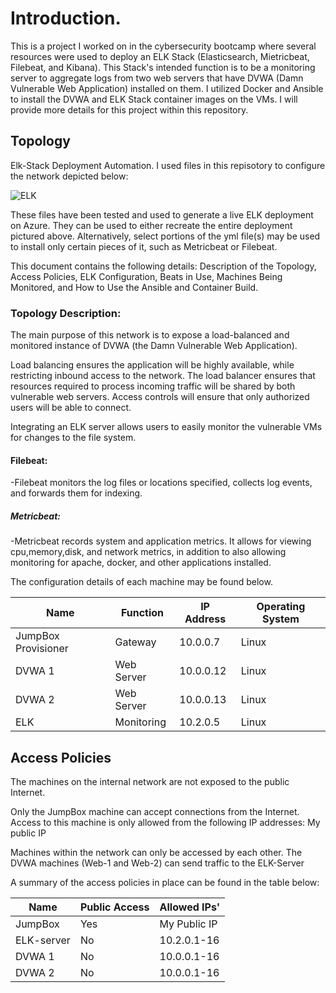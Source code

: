 # Introduction.

This is a project I worked on in the cybersecurity bootcamp where several resources were used to deploy an ELK Stack (Elasticsearch, Mietricbeat, Filebeat, and Kibana). This Stack's intended function is to be a monitoring server to aggregate logs from two web servers that have DVWA (Damn Vulnerable Web Application) installed on them. I utilized Docker and Ansible to install the DVWA and ELK Stack container images on the VMs. I will provide more details for this project within this repository.



## Topology

Elk-Stack Deployment Automation.
I used files in this repisotory to configure the network depicted below:


![ELK](https://user-images.githubusercontent.com/73254593/97062762-358e8900-1551-11eb-9def-432dda6d2302.png)






These files have been tested and used to generate a live ELK deployment on Azure. They can be used to either recreate the entire deployment pictured above. Alternatively, select portions of the yml file(s) may be used to install only certain pieces of it, such as Metricbeat or Filebeat.

This document contains the following details: Description of the Topology, Access Policies, ELK Configuration, Beats in Use, Machines Being Monitored, and How to Use the Ansible and Container Build.





### Topology Description:

The main purpose of this network is to expose a load-balanced and monitored instance of DVWA (the Damn Vulnerable Web Application).

Load balancing ensures the application will be highly available, while restricting inbound access to the network. The load balancer ensures that resources required to process incoming traffic will be shared by both vulnerable web servers. Access controls will ensure that only authorized users will be able to connect.

Integrating an ELK server allows users to easily monitor the vulnerable VMs for changes to the file system.

#### Filebeat:
-Filebeat monitors the log files or locations specified, collects log events, and forwards them for indexing.

##### Metricbeat:
-Metricbeat records system and application metrics. It allows for viewing cpu,memory,disk, and network metrics, in addition to also allowing monitoring for apache, docker, and other applications installed.

The configuration details of each machine may be found below. 

| Name                	| Function   	| IP Address  	| Operating System 	|
|---------------------	|------------	|-------------	|------------------	|
| JumpBox Provisioner 	| Gateway    	| 10.0.0.7    	| Linux            	|
| DVWA 1              	| Web Server 	| 10.0.0.12   	| Linux            	|
| DVWA 2              	| Web Server 	| 10.0.0.13   	| Linux            	|
| ELK                 	| Monitoring 	| 10.2.0.5    	| Linux            	|


## Access Policies

The machines on the internal network are not exposed to the public Internet.

Only the JumpBox machine can accept connections from the Internet. Access to this machine is only allowed from the following IP addresses: My public IP

Machines within the network can only be accessed by each other. The DVWA machines (Web-1 and Web-2) can send traffic to the ELK-Server

A summary of the access policies in place can be found in the table below:



| Name       	| Public Access 	| Allowed IPs' 	|
|------------	|---------------	|--------------	|
| JumpBox    	| Yes           	| My Public IP 	|
| ELK-server 	| No            	| 10.2.0.1-16  	|
| DVWA 1     	| No            	| 10.0.0.1-16  	|
| DVWA 2     	| No            	| 10.0.0.1-16  	|



